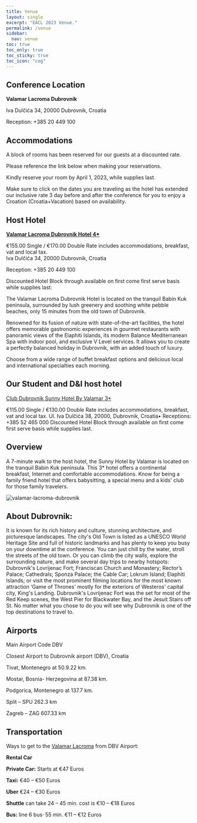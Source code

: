 ```yaml
---
title: Venue
layout: single
excerpt: "EACL 2023 Venue."
permalink: /venue
sidebar:
  nav: venue
toc: true
toc_only: true
toc_sticky: true
toc_icon: "cog"
---
```


## Conference Location
**Valamar Lacroma Dubrovnik**

Iva Dulčića 34, 20000 Dubrovnik, Croatia

Reception: +385 20 449 100

## Accommodations 

A block of rooms has been reserved for our guests at a discounted rate.

Please reference the link below when making your reservations.

Kindly reserve your room by April 1, 2023, while supplies last.

Make sure to click on the dates you are traveling as the hotel has extended our inclusive rate 3 day before and after the conference for you to enjoy a Croation (Croatia+Vacation) based on availability. 

## Host Hotel
[**Valamar Lacroma Dubrovnik Hotel 4\***](https://linkprotect.cudasvc.com/url?a=https%3a%2f%2fsecure.phobs.net%2fbooking.php%3fcompany_id%3dd96f5ffcefee581bd582cbc399764dd3%26hotel%3d37baf1e5666e5363c613ca81eaee4279%26lang%3den%26partners_access%3dEACL%26date%3d2023-4-23%26nights%3d21%26unit_select%3d1%26units%3d1%26adults%255b1%255d%3d1%26skinid%3d3075274e0b94513f38888b81bb6ae3a2%26_gl%3d1%2a1095jav%2a_ga%2aNDE5NzIyMjQuMTY3NjAxOTI0Mw..%2a_gid%2aNDMyODQ3NDMyLjE2NzYzMTYwODI.%2a_fplc%2aampMV2RhTjF2MGNLT0ZIbSUyRm4xanpkQmJ4aXhoTHVzYlRPaHUxQXZKc3Z2UW9pRiUyQkQxek5DZUIlMkY2bTU2NnhSM2ZPZDFNWmdFVjllRFJQS2h6S2Y1d1FLNHFiY00lMkJaUUlld09vM25GcVd5Vm95OW9ndFFIRGIlMkZiU1AlMkZVS01nJTNEJTNE%26_ga%3d2.88002269.432847432.1676316082-41972224.1676019243&c=E,1,4qw0C-N6l7zevudQePatwXh1aQQ-ZBCZPvmz-qLYg-oGMEF1ukxm8gPDcTtiZDnnx8p4OLJumIlUMl5mCcVldjUYlq9mWscLxL14GOVaVUrhf8mFpGY,&typo=1)

€155.00 Single / €170.00 Double Rate includes accommodations, breakfast, vat and local tax.<br>Iva Dulčića 34, 20000 Dubrovnik, Croatia

Reception: +385 20 449 100

Discounted Hotel Block through available on first come first serve basis while supplies last: 

The Valamar Lacroma Dubrovnik Hotel is located on the tranquil Babin Kuk peninsula, surrounded by lush greenery and soothing white pebble beaches, only 15 minutes from the old town of Dubrovnik.

Renowned for its fusion of nature with state-of-the-art facilities, the hotel offers memorable gastronomic experiences in gourmet restaurants with panoramic views of the Elaphiti Islands, its modern Balance Mediterranean Spa with indoor pool, and exclusive V Level services. It allows you to create a perfectly balanced holiday in Dubrovnik, with an added touch of luxury. 

Choose from a wide range of buffet breakfast options and delicious local and international specialties each morning.


## Our Student and D&I host hotel 

[Club Dubrovnik Sunny Hotel By Valamar 3*](https://secure.phobs.net/check.php?sid=hpu3j8fv0uqi1lcm8chl7nl327&companyid=84&hotelid=269&checkin=2023-04-23&checkout=2023-05-14&partnerid=15563&skinid=3075274e0b94513f38888b81bb6ae3a2&crcid=f832f1cfc150956203b3e7cb522aa353&_gl=1%2Aystsmu%2A_ga%2ANDE5NzIyMjQuMTY3NjAxOTI0Mw..%2A_gid%2ANDMyODQ3NDMyLjE2NzYzMTYwODI.%2A_fplc%2AampMV2RhTjF2MGNLT0ZIbSUyRm4xanpkQmJ4aXhoTHVzYlRPaHUxQXZKc3Z2UW9pRiUyQkQxek5DZUIlMkY2bTU2NnhSM2ZPZDFNWmdFVjllRFJQS2h6S2Y1d1FLNHFiY00lMkJaUUlld09vM25GcVd5Vm95OW9ndFFIRGIlMkZiU1AlMkZVS01nJTNEJTNE&_ga=2.61400553.432847432.1676316082-41972224.1676019243)

€115.00 Single / €130.00 Double Rate includes accommodations, breakfast, vat and local tax.
Ul. Iva Dulčića 38, 20000, Dubrovnik, Croatia•
Receptions: +385 52 465 000
Discounted Hotel Block through available on first come first serve basis while supplies last.

## Overview

A 7-minute walk to the host hotel, the Sunny Hotel by Valamar is located on the tranquil Babin Kuk peninsula. This 3* hotel offers a continental breakfast, Internet and comfortable accommodations. Know for being a family friend hotel that offers babysitting, a special menu and a kids' club for those family travelers. 

<img src="/assets/images/venue.png" alt="valamar-lacroma-dubrovnik">

## About Dubrovnik: 
It is known for its rich history and culture, stunning architecture, and picturesque landscapes. The city's Old Town is listed as a UNESCO World Heritage Site and full of historic landmarks and has plenty to keep you busy on your downtime at the conference.  You can just chill by the water, stroll the streets of the old town. Or you can climb the city walls, explore the surrounding nature, and make several day trips to nearby hotspots: Dubrovnik's Lovrijenac Fort; Franciscan Church and Monastery; Rector’s Palace; Cathedrals; Sponza Palace; the Cable Car; Lokrum Island; Elaphiti Islands; or visit the most prominent filming locations for the most known attraction ‘Game of Thrones' mostly for the exteriors of Westeros' capital city, King's Landing. Dubrovnik's Lovrijenac Fort was the set for most of the Red Keep scenes, the West Pier for Blackwater Bay, and the Jesuit Stairs off St. No matter what you chose to do you will see why Dubrovnik is one of the top destinations to travel to. 

## Airports 
Main Airport Code DBV

Closest Airport to Dubrovnik airport (DBV), Croatia

Tivat, Montenegro at 50.9.22 km.

Mostar, Bosnia- Herzegovina at 87.38 km.   

Podgorica, Montenegro at 137.7 km. 

Split – SPU 262.3 km

Zagreb – ZAG 607.33 km

## Transportation
Ways to get to the [Valamar Lacroma](https://www.valamar.com/en/hotels-dubrovnik/valamar-lacroma-dubrovnik-hotel/map-directions) from DBV Airport:

**Rental Car**

**Private Car:** Starts at €47 Euros

**Taxi:** €40 – €50 Euros

**Uber** €24 – €30 Euros 

**Shuttle** can take 24 – 45 min. cost is €10 – €18 Euros

**Bus:** line 6 bus· 55 min. €11 – €12 Euros
